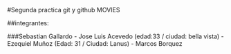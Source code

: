 #Segunda practica git y github MOVIES

##integrantes:

###Sebastian Gallardo - Jose Luis Acevedo (edad:33 / ciudad: bella vista) - Ezequiel Muñoz (Edad: 31 / Ciudad: Lanus) - Marcos Borquez